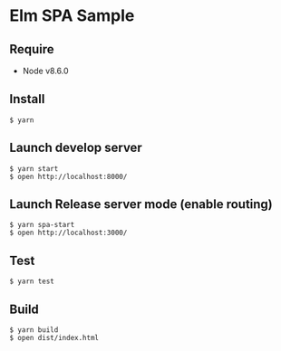# Elm SPA Sample

## Require

- Node v8.6.0

## Install

```shell
$ yarn
```

## Launch develop server

```shell
$ yarn start
$ open http://localhost:8000/
```

## Launch Release server mode (enable routing)

```shell
$ yarn spa-start
$ open http://localhost:3000/
```



## Test

```shell
$ yarn test
```

## Build

```shell
$ yarn build
$ open dist/index.html
```
